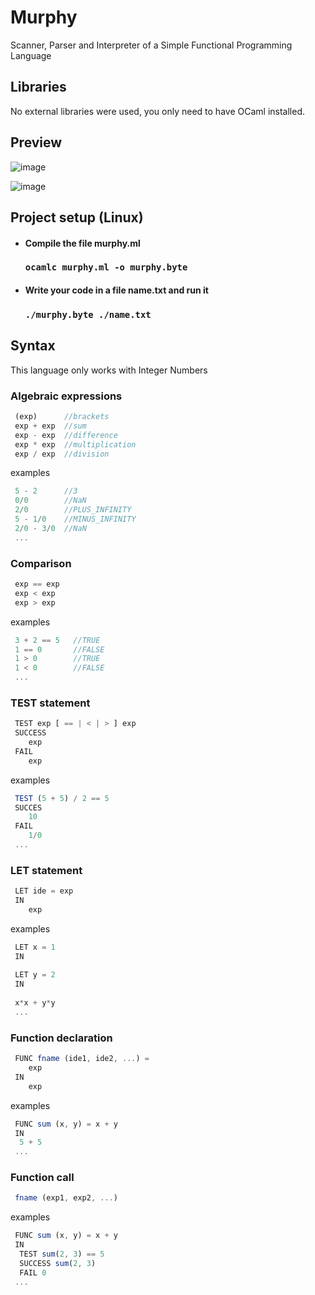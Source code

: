 # Murphy
Scanner, Parser and Interpreter of a Simple Functional Programming Language

## Libraries

No external libraries were used, you only need to have OCaml installed.

## Preview

![image](https://user-images.githubusercontent.com/69087218/154868581-168e9e68-7087-4d62-895c-cbe33c2e805b.png)

![image](https://user-images.githubusercontent.com/69087218/155034502-683f3c0b-81c0-4263-89cd-8bfe380b152b.png)



## Project setup (Linux)

- #### Compile the file murphy.ml

  ### `ocamlc murphy.ml -o murphy.byte`

- #### Write your code in a file name.txt and run it

  ### `./murphy.byte ./name.txt`
  
  
## Syntax

This language only works with Integer Numbers

### Algebraic expressions

```javascript
 (exp)      //brackets
 exp + exp  //sum
 exp - exp  //difference
 exp * exp  //multiplication
 exp / exp  //division
  ```
  
  examples
  
  ```javascript
   5 - 2      //3
   0/0        //NaN
   2/0        //PLUS_INFINITY
   5 - 1/0    //MINUS_INFINITY 
   2/0 - 3/0  //NaN
   ...
  ```
  
 ### Comparison

```javascript
 exp == exp
 exp < exp
 exp > exp
  ```
  
  examples
  
  ```javascript
   3 + 2 == 5   //TRUE
   1 == 0       //FALSE
   1 > 0        //TRUE
   1 < 0        //FALSE
   ...
  ```
  
  ### TEST statement

```javascript
 TEST exp [ == | < | > ] exp
 SUCCESS
    exp
 FAIL 
    exp
  ```
  
  examples
  
  ```javascript
   TEST (5 + 5) / 2 == 5
   SUCCES
      10
   FAIL
      1/0
   ...
  ```
  
  ### LET statement

```javascript
 LET ide = exp
 IN
    exp
  ```
  
  examples
  
  ```javascript
   LET x = 1
   IN
   
   LET y = 2
   IN
   
   x*x + y*y
   ...
  ```
  
### Function declaration

```javascript
 FUNC fname (ide1, ide2, ...) =
    exp
 IN
    exp
  ```
  
  examples
  
  ```javascript
   FUNC sum (x, y) = x + y
   IN
    5 + 5 
   ...
  ```
  
 ### Function call

```javascript
 fname (exp1, exp2, ...)
  ```
  
  examples
  
  ```javascript
   FUNC sum (x, y) = x + y
   IN
    TEST sum(2, 3) == 5
    SUCCESS sum(2, 3)
    FAIL 0
   ...
  ```
 

  
